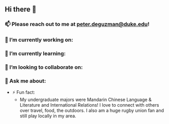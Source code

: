 ## Hi there 👋

### 📫 Please reach out to me at peter.deguzman@duke.edu!


### 🔭 I’m currently working on:
### 🌱 I’m currently learning:
### 👯 I’m looking to collaborate on:
### 💬 Ask me about:

- ⚡ Fun fact:
  - My undergraduate majors were Mandarin Chinese Language & Literature and International Relations! I love to connect with others over travel, food, the outdoors. I also am a huge rugby union fan and still play locally in my area. 

